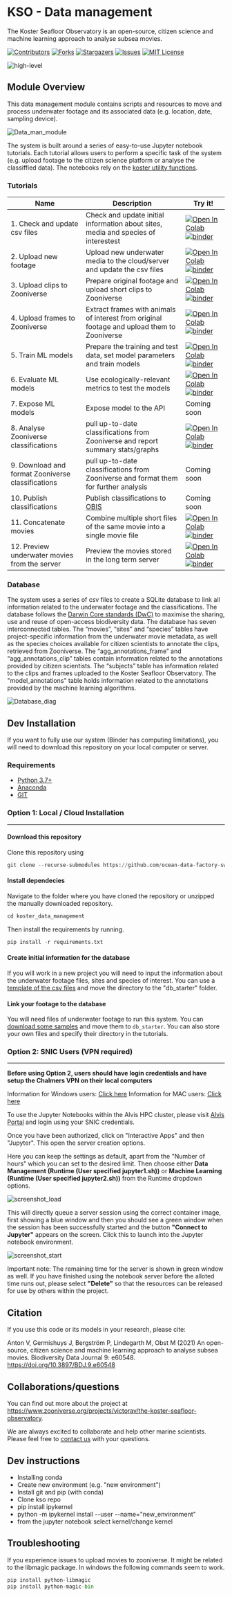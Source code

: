 # KSO - Data management

The Koster Seafloor Observatory is an open-source, citizen science and machine learning approach to analyse subsea movies.

<!-- PROJECT SHIELDS -->
<!--
*** I'm using markdown "reference style" links for readability.
*** Reference links are enclosed in brackets [ ] instead of parentheses ( ).
*** See the bottom of this document for the declaration of the reference variables
*** for contributors-url, forks-url, etc. This is an optional, concise syntax you may use.
*** https://www.markdownguide.org/basic-syntax/#reference-style-links
-->
[![Contributors][contributors-shield]][contributors-url]
[![Forks][forks-shield]][forks-url]
[![Stargazers][stars-shield]][stars-url]
[![Issues][issues-shield]][issues-url]
[![MIT License][license-shield]][license-url]

![high-level][high-level-overview]

## Module Overview
This data management module contains scripts and resources to move and process underwater footage and its associated data (e.g. location, date, sampling device). 

![Data_man_module][Data_management_module]

The system is built around a series of easy-to-use Jupyter notebook tutorials. Each tutorial allows users to perform a specific task of the system (e.g. upload footage to the citizen science platform or analyse the classiffied data). The notebooks rely on the [koster utility functions][koster_utils_repo].

### Tutorials
| Name                                              | Description                                                                                 | Try it!  | 
| ------------------------------------------------- | ------------------------------------------------------------------------------------------- | --------|
| 1. Check and update csv files                     | Check and update initial information about sites, media and species of interestest          | [![Open In Colab][colablogo]][colab_tut_1] [![binder][binderlogo]][binder_tut_1] | 
| 2. Upload new footage                             | Upload new underwater media to the cloud/server and update the csv files                    | [![Open In Colab][colablogo]][colab_tut_2] [![binder][binderlogo]][binder_tut_2] | 
| 3. Upload clips to Zooniverse                     | Prepare original footage and upload short clips to Zooniverse                               | [![Open In Colab][colablogo]][colab_tut_3] [![binder][binderlogo]][binder_tut_3] |
| 4. Upload frames to Zooniverse                    | Extract frames with animals of interest from original footage and upload them to Zooniverse | [![Open In Colab][colablogo]][colab_tut_4] [![binder][binderlogo]][binder_tut_4] |
| 5. Train ML models                                | Prepare the training and test data, set model parameters and train models                   | [![Open In Colab][colablogo]][colab_tut_5] [![binder][binderlogo]][binder_tut_5] | 
| 6. Evaluate ML models                            | Use ecologically-relevant metrics to test the models                                        | [![Open In Colab][colablogo]][colab_tut_6] [![binder][binderlogo]][binder_tut_6]   |
| 7. Expose ML models                               | Expose model to the API                                                                     | Coming soon | 
| 8. Analyse Zooniverse classifications             | pull up-to-date classifications from Zooniverse and report summary stats/graphs             | [![Open In Colab][colablogo]][colab_tut_8] [![binder][binderlogo]][binder_tut_8] |
| 9. Download and format Zooniverse classifications | pull up-to-date classifications from Zooniverse and format them for further analysis        | Coming soon  | 
| 10. Publish classifications                       | Publish classifications to  [OBIS][OBIS-site]                                               | Coming soon  |
| 11. Concatenate movies                            | Combine multiple short files of the same movie into a single movie file                    | [![Open In Colab][colablogo]][colab_tut_11] [![binder][binderlogo]][binder_tut_11] |
| 12. Preview underwater movies from the server     | Preview the movies stored in the long term server                                          | [![Open In Colab][colablogo]][colab_tut_12] [![binder][binderlogo]][binder_tut_12] |
  
### Database
The system uses a series of csv files to create a SQLite database to link all information related to the underwater footage and the classifications. The database follows the [Darwin Core standards (DwC)](https://dwc.tdwg.org/simple/) to maximise the sharing, use and reuse of open-access biodiversity data.
The database has seven interconnected tables. The “movies”, “sites” and “species” tables have project-specific information from the underwater movie metadata, as well as the species choices available for citizen scientists to annotate the clips, retrieved from Zooniverse. The “agg_annotations_frame” and “agg_annotations_clip” tables contain information related to the annotations provided by citizen scientists. The “subjects” table has information related to the clips and frames uploaded to the Koster Seafloor Observatory. The "model_annotations" table holds information related to the annotations provided by the machine learning algorithms. 

![Database_diag][Database_diagram]


## Dev Installation
If you want to fully use our system (Binder has computing limitations), you will need to download this repository on your local computer or server.

### Requirements
* [Python 3.7+](https://www.python.org/)
* [Anaconda](https://docs.anaconda.com/anaconda/install/index.html)
* [GIT](https://git-scm.com/downloads)

### Option 1: Local / Cloud Installation
-----------------
#### Download this repository
Clone this repository using
```python
git clone --recurse-submodules https://github.com/ocean-data-factory-sweden/koster_data_management.git
``` 

#### Install dependecies
Navigate to the folder where you have cloned the repository or unzipped the manually downloaded repository. 
```python
cd koster_data_management
```

Then install the requirements by running.
```python
pip install -r requirements.txt
```

#### Create initial information for the database 
If you will work in a new project you will need to input the information about the underwater footage files, sites and species of interest. You can use a [template of the csv files](https://drive.google.com/file/d/1PZGRoSY_UpyLfMhRphMUMwDXw4yx1_Fn/view?usp=sharing) and move the directory to the "db_starter" folder.


#### Link your footage to the database 
You will need files of underwater footage to run this system. You can [download some samples](https://drive.google.com/drive/folders/1t2ce8euh3SEU2I8uhiZN1Tu-76ZDqB6w?usp=sharing) and move them to `db_starter`. You can also store your own files and specify their directory in the tutorials.


### Option 2: SNIC Users (VPN required)

-----------------

**Before using Option 2, users should have login credentials and have setup the Chalmers VPN on their local computers**

Information for Windows users: [Click here](https://it.portal.chalmers.se/itportal/NonCDAWindows/VPN)
Information for MAC users: [Click here](https://it.portal.chalmers.se/itportal/NonCDAMac/VPN)

To use the Jupyter Notebooks within the Alvis HPC cluster, please visit [Alvis Portal](https://portal.c3se.chalmers.se) and login using your SNIC credentials. 

Once you have been authorized, click on "Interactive Apps" and then "Jupyter". This open the server creation options. 

Here you can keep the settings as default, apart from the "Number of hours" which you can set to the desired limit. Then choose either **Data Management (Runtime (User specified jupyter1.sh))** or **Machine Learning (Runtime (User specified jupyter2.sh))** from the Runtime dropdown options.

![screenshot_load][screenshot_loading]

This will directly queue a server session using the correct container image, first showing a blue window and then you should see a green window when the session has been successfully started and the button **"Connect to Jupyter"** appears on the screen. Click this to launch into the Jupyter notebook environment. 


![screenshot_start][screenshot_started]

Important note: The remaining time for the server is shown in green window as well. If you have finished using the notebook server before the alloted time runs out, please select **"Delete"** so that the resources can be released for use by others within the project. 


## Citation

If you use this code or its models in your research, please cite:

Anton V, Germishuys J, Bergström P, Lindegarth M, Obst M (2021) An open-source, citizen science and machine learning approach to analyse subsea movies. Biodiversity Data Journal 9: e60548. https://doi.org/10.3897/BDJ.9.e60548

## Collaborations/questions
You can find out more about the project at https://www.zooniverse.org/projects/victorav/the-koster-seafloor-observatory.

We are always excited to collaborate and help other marine scientists. Please feel free to [contact us](matthias.obst@marine.gu.se) with your questions.

## Dev instructions

- Installing conda 
- Create new environment (e.g. "new environment")
- Install git and pip (with conda)
- Clone kso repo
- pip install ipykernel
- python -m ipykernel install --user --name="new_environment"
- from the jupyter notebook select kernel/change kernel

## Troubleshooting

If you experience issues to upload movies to zooniverse. It might be related to the libmagic package. In windows the following commands seem to work.
```python
pip install python-libmagic
pip install python-magic-bin
```


<!-- MARKDOWN LINKS & IMAGES -->
<!-- https://www.markdownguide.org/basic-syntax/#reference-style-links -->
[contributors-shield]: https://img.shields.io/github/contributors/ocean-data-factory-sweden/koster_data_management.svg?style=for-the-badge
[contributors-url]: https://https://github.com/ocean-data-factory-sweden/koster_data_management/graphs/contributors
[forks-shield]: https://img.shields.io/github/forks/ocean-data-factory-sweden/koster_data_management.svg?style=for-the-badge
[forks-url]: https://github.com/ocean-data-factory-sweden/koster_data_management/network/members
[stars-shield]: https://img.shields.io/github/stars/ocean-data-factory-sweden/koster_data_management.svg?style=for-the-badge
[stars-url]: https://github.com/ocean-data-factory-sweden/koster_data_management/stargazers
[issues-shield]: https://img.shields.io/github/issues/ocean-data-factory-sweden/koster_data_management.svg?style=for-the-badge
[issues-url]: https://github.com/ocean-data-factory-sweden/koster_data_management/issues
[license-shield]: https://img.shields.io/github/license/ocean-data-factory-sweden/koster_data_management.svg?style=for-the-badge
[license-url]: https://github.com/ocean-data-factory-sweden/koster_data_management/blob/main/LICENSE.txt
[high-level-overview]: https://github.com/ocean-data-factory-sweden/koster_data_management/blob/main/images/high-level-overview.png?raw=true "Overview of the three main modules and the components of the Koster Seafloor Observatory"
[Data_management_module]: https://github.com/ocean-data-factory-sweden/koster_data_management/blob/main/images/Koster_data_management_module.png?raw=true
[koster_utils_repo]: https://github.com/ocean-data-factory-sweden/kso_utils
[colablogo]: https://colab.research.google.com/assets/colab-badge.svg
[binderlogo]: https://mybinder.org/badge_logo.svg
[colab_tut_1]: https://colab.research.google.com/github/ocean-data-factory-sweden/koster_data_management/blob/dev/colab_tutorials/1_Check_and_update_csv_files.ipynb
[binder_tut_1]: https://mybinder.org/v2/gh/ocean-data-factory-sweden/koster_data_management/dev
[colab_tut_2]: https://colab.research.google.com/github/ocean-data-factory-sweden/koster_data_management/blob/dev/colab_tutorials/2_Upload_new_footage.ipynb
[binder_tut_2]: https://mybinder.org/v2/gh/ocean-data-factory-sweden/koster_data_management/dev
[colab_tut_3]: https://colab.research.google.com/github/ocean-data-factory-sweden/koster_data_management/blob/dev/colab_tutorials/3_Upload_clips_to_Zooniverse.ipynb
[binder_tut_3]: https://mybinder.org/v2/gh/ocean-data-factory-sweden/koster_data_management/dev
[colab_tut_4]: https://colab.research.google.com/github/ocean-data-factory-sweden/koster_data_management/blob/dev/colab_tutorials/4_Upload_frames_to_Zooniverse.ipynb
[binder_tut_4]: https://mybinder.org/v2/gh/ocean-data-factory-sweden/koster_data_management/dev
[colab_tut_5]: https://colab.research.google.com/github/ocean-data-factory-sweden/koster_yolov4/blob/master/Colab/5_Colab_Train_Koster_ML_models.ipynb
[binder_tut_5]: https://mybinder.org/v2/gh/ocean-data-factory-sweden/koster_data_management/dev
[colab_tut_6]: https://colab.research.google.com/github/ocean-data-factory-sweden/koster_yolov4/blob/master/Colab/6_Evaluate_ML_models.ipynb
[binder_tut_6]: https://mybinder.org/v2/gh/ocean-data-factory-sweden/koster_data_management/dev
[colab_tut_8]: https://colab.research.google.com/github/ocean-data-factory-sweden/koster_data_management/blob/dev/colab_tutorials/8_Analyse_Zooniverse_classifications.ipynb
[binder_tut_8]: https://mybinder.org/v2/gh/ocean-data-factory-sweden/koster_data_management/dev
[colab_tut_11]: https://colab.research.google.com/github/ocean-data-factory-sweden/koster_data_management/blob/dev/colab_tutorials/11_Concatenate_videos_from_AWS.ipynb
[binder_tut_11]: https://mybinder.org/v2/gh/ocean-data-factory-sweden/koster_data_management/dev
[colab_tut_12]: https://colab.research.google.com/github/ocean-data-factory-sweden/koster_data_management/blob/dev/colab_tutorials/12_Display_movies_from_server.ipynb
[binder_tut_12]: https://mybinder.org/v2/gh/ocean-data-factory-sweden/koster_data_management/dev
[objdecmodule]: https://github.com/ocean-data-factory-sweden/koster_yolov4
[OBIS-site]: https://www.gbif.org/network/2b7c7b4f-4d4f-40d3-94de-c28b6fa054a6
[Database_diagram]: https://github.com/ocean-data-factory-sweden/koster_data_management/blob/main/images/Database_diagram.png?raw=true "Entity relationship diagram of the SQLite database of the Koster Seafloor Observatory"
[screenshot_loading]: https://github.com/ocean-data-factory-sweden/koster_data_management/blob/main/images/screenshot_loading.png?raw=true
[screenshot_started]: https://github.com/ocean-data-factory-sweden/koster_data_management/blob/main/images/screenshot_started.png?raw=true
